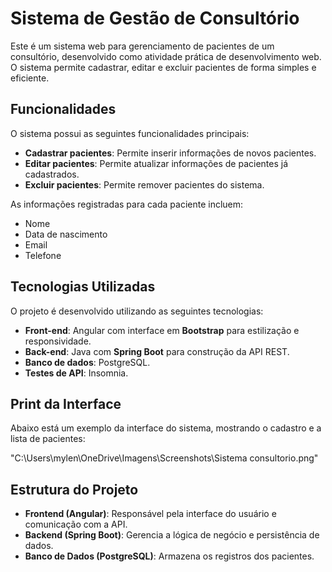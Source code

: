 # Sistema de Gestão de Consultório

Este é um sistema web para gerenciamento de pacientes de um consultório, desenvolvido como atividade prática de desenvolvimento web. O sistema permite cadastrar, editar e excluir pacientes de forma simples e eficiente.

## Funcionalidades

O sistema possui as seguintes funcionalidades principais:

- **Cadastrar pacientes**: Permite inserir informações de novos pacientes.
- **Editar pacientes**: Permite atualizar informações de pacientes já cadastrados.
- **Excluir pacientes**: Permite remover pacientes do sistema.

As informações registradas para cada paciente incluem:

- Nome
- Data de nascimento
- Email
- Telefone

## Tecnologias Utilizadas

O projeto é desenvolvido utilizando as seguintes tecnologias:

- **Front-end**: Angular com interface em **Bootstrap** para estilização e responsividade.
- **Back-end**: Java com **Spring Boot** para construção da API REST.
- **Banco de dados**: PostgreSQL.
- **Testes de API**: Insomnia.

## Print da Interface

Abaixo está um exemplo da interface do sistema, mostrando o cadastro e a lista de pacientes:

"C:\Users\mylen\OneDrive\Imagens\Screenshots\Sistema consultorio.png"

## Estrutura do Projeto

- **Frontend (Angular)**: Responsável pela interface do usuário e comunicação com a API.
- **Backend (Spring Boot)**: Gerencia a lógica de negócio e persistência de dados.
- **Banco de Dados (PostgreSQL)**: Armazena os registros dos pacientes.
